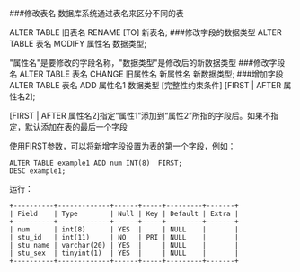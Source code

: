 ###修改表名
数据库系统通过表名来区分不同的表

ALTER TABLE 旧表名 RENAME [TO] 新表名;
###修改字段的数据类型
ALTER TABLE 表名 MODIFY 属性名 数据类型;

"属性名"是要修改的字段名称，"数据类型"是修改后的新数据类型
###修改字段名
ALTER TABLE 表名 CHANGE 旧属性名 新属性名 新数据类型;
###增加字段
ALTER TABLE 表名 ADD 属性名1 数据类型 [完整性约束条件] [FIRST | AFTER 属性名2];

[FIRST | AFTER 属性名2]指定“属性1”添加到“属性2”所指的字段后。如果不指定，默认添加在表的最后一个字段

使用FIRST参数，可以将新增字段设置为表的第一个字段，例如：
```
ALTER TABLE example1 ADD num INT(8)  FIRST;
DESC example1;
```
运行：
```
+----------+-------------+------+-----+---------+-------+
| Field    | Type        | Null | Key | Default | Extra |
+----------+-------------+------+-----+---------+-------+
| num      | int(8)      | YES  |     | NULL    |       |
| stu_id   | int(11)     | NO   | PRI | NULL    |       |
| stu_name | varchar(20) | YES  |     | NULL    |       |
| stu_sex  | tinyint(1)  | YES  |     | NULL    |       |
+----------+-------------+------+-----+---------+-------+
```
